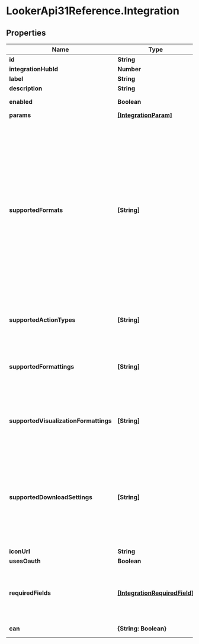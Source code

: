 # LookerApi31Reference.Integration

## Properties
Name | Type | Description | Notes
------------ | ------------- | ------------- | -------------
**id** | **String** | ID of the integration. | [optional] 
**integrationHubId** | **Number** | ID of the integration hub. | [optional] 
**label** | **String** | Label for the integration. | [optional] 
**description** | **String** | Description of the integration. | [optional] 
**enabled** | **Boolean** | Whether the integration is available to users. | [optional] 
**params** | [**[IntegrationParam]**](IntegrationParam.md) | Array of params for the integration. | [optional] 
**supportedFormats** | **[String]** | A list of data formats the integration supports. If unspecified, this will default to [\&quot;txt\&quot;, \&quot;csv\&quot;, \&quot;inline_json\&quot;, \&quot;json\&quot;, \&quot;json_detail\&quot;, \&quot;json_detail_lite_stream\&quot;, \&quot;xlsx\&quot;, \&quot;html\&quot;, \&quot;wysiwyg_pdf\&quot;, \&quot;assembled_pdf\&quot;, \&quot;wysiwyg_png\&quot;, \&quot;csv_zip\&quot;]. Valid values are: \&quot;txt\&quot;, \&quot;csv\&quot;, \&quot;inline_json\&quot;, \&quot;json\&quot;, \&quot;json_detail\&quot;, \&quot;json_detail_lite_stream\&quot;, \&quot;xlsx\&quot;, \&quot;html\&quot;, \&quot;wysiwyg_pdf\&quot;, \&quot;assembled_pdf\&quot;, \&quot;wysiwyg_png\&quot;, \&quot;csv_zip\&quot;. | [optional] 
**supportedActionTypes** | **[String]** | A list of action types the integration supports. Valid values are: \&quot;cell\&quot;, \&quot;query\&quot;, \&quot;dashboard\&quot;. | [optional] 
**supportedFormattings** | **[String]** | A list of formatting options the integration supports. If unspecified, this will default to [\&quot;formatted\&quot;, \&quot;unformatted\&quot;]. Valid values are: \&quot;formatted\&quot;, \&quot;unformatted\&quot;. | [optional] 
**supportedVisualizationFormattings** | **[String]** | A list of visualization formatting options the integration supports. If unspecified, this will default to [\&quot;apply\&quot;, \&quot;noapply\&quot;]. Valid values are: \&quot;apply\&quot;, \&quot;noapply\&quot;. | [optional] 
**supportedDownloadSettings** | **[String]** | A list of all the download mechanisms the integration supports. The order is undefined: Looker will select the most appropriate supported download mechanism for a given query. The integration must ensure it can handle any of the mechanisms it claims to support. If unspecified, this will default to [\&quot;push\&quot;]. Valid values are: \&quot;push\&quot;, \&quot;url\&quot;. | [optional] 
**iconUrl** | **String** | URL to an icon for the integration. | [optional] 
**usesOauth** | **Boolean** | Whether the integration uses oauth. | [optional] 
**requiredFields** | [**[IntegrationRequiredField]**](IntegrationRequiredField.md) | A list of descriptions of required fields that this integration is compatible with. If there are multiple entries in this list, the integration requires more than one field. If unspecified, no fields will be required. | [optional] 
**can** | **{String: Boolean}** | Operations the current user is able to perform on this object | [optional] 


